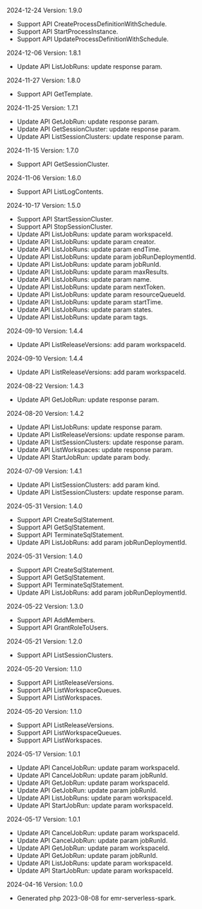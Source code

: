2024-12-24 Version: 1.9.0
- Support API CreateProcessDefinitionWithSchedule.
- Support API StartProcessInstance.
- Support API UpdateProcessDefinitionWithSchedule.


2024-12-06 Version: 1.8.1
- Update API ListJobRuns: update response param.


2024-11-27 Version: 1.8.0
- Support API GetTemplate.


2024-11-25 Version: 1.7.1
- Update API GetJobRun: update response param.
- Update API GetSessionCluster: update response param.
- Update API ListSessionClusters: update response param.


2024-11-15 Version: 1.7.0
- Support API GetSessionCluster.


2024-11-06 Version: 1.6.0
- Support API ListLogContents.


2024-10-17 Version: 1.5.0
- Support API StartSessionCluster.
- Support API StopSessionCluster.
- Update API ListJobRuns: update param workspaceId.
- Update API ListJobRuns: update param creator.
- Update API ListJobRuns: update param endTime.
- Update API ListJobRuns: update param jobRunDeploymentId.
- Update API ListJobRuns: update param jobRunId.
- Update API ListJobRuns: update param maxResults.
- Update API ListJobRuns: update param name.
- Update API ListJobRuns: update param nextToken.
- Update API ListJobRuns: update param resourceQueueId.
- Update API ListJobRuns: update param startTime.
- Update API ListJobRuns: update param states.
- Update API ListJobRuns: update param tags.


2024-09-10 Version: 1.4.4
- Update API ListReleaseVersions: add param workspaceId.


2024-09-10 Version: 1.4.4
- Update API ListReleaseVersions: add param workspaceId.


2024-08-22 Version: 1.4.3
- Update API GetJobRun: update response param.


2024-08-20 Version: 1.4.2
- Update API ListJobRuns: update response param.
- Update API ListReleaseVersions: update response param.
- Update API ListSessionClusters: update response param.
- Update API ListWorkspaces: update response param.
- Update API StartJobRun: update param body.


2024-07-09 Version: 1.4.1
- Update API ListSessionClusters: add param kind.
- Update API ListSessionClusters: update response param.


2024-05-31 Version: 1.4.0
- Support API CreateSqlStatement.
- Support API GetSqlStatement.
- Support API TerminateSqlStatement.
- Update API ListJobRuns: add param jobRunDeploymentId.


2024-05-31 Version: 1.4.0
- Support API CreateSqlStatement.
- Support API GetSqlStatement.
- Support API TerminateSqlStatement.
- Update API ListJobRuns: add param jobRunDeploymentId.


2024-05-22 Version: 1.3.0
- Support API AddMembers.
- Support API GrantRoleToUsers.


2024-05-21 Version: 1.2.0
- Support API ListSessionClusters.


2024-05-20 Version: 1.1.0
- Support API ListReleaseVersions.
- Support API ListWorkspaceQueues.
- Support API ListWorkspaces.


2024-05-20 Version: 1.1.0
- Support API ListReleaseVersions.
- Support API ListWorkspaceQueues.
- Support API ListWorkspaces.


2024-05-17 Version: 1.0.1
- Update API CancelJobRun: update param workspaceId.
- Update API CancelJobRun: update param jobRunId.
- Update API GetJobRun: update param workspaceId.
- Update API GetJobRun: update param jobRunId.
- Update API ListJobRuns: update param workspaceId.
- Update API StartJobRun: update param workspaceId.


2024-05-17 Version: 1.0.1
- Update API CancelJobRun: update param workspaceId.
- Update API CancelJobRun: update param jobRunId.
- Update API GetJobRun: update param workspaceId.
- Update API GetJobRun: update param jobRunId.
- Update API ListJobRuns: update param workspaceId.
- Update API StartJobRun: update param workspaceId.


2024-04-16 Version: 1.0.0
- Generated php 2023-08-08 for emr-serverless-spark.

